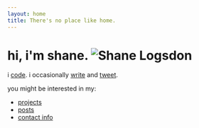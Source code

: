 ```yaml
---
layout: home
title: There's no place like home.
---
```


# hi, i'm shane. <img class="pull-right" src="http://www.gravatar.com/avatar/033132c341296d7f5e5b41e871178418.png" alt="Shane Logsdon" />

i [code](https://github.com/slogsdon). i occasionally [write](http://shane.logsdon.io/posts/) and [tweet](https://twitter.com/shanelogsdon).

you might be interested in my:

<nav class="row">
	<ul class="nav col-lg-6 col-lg-offset-1 col-md-7 col-md-offset-1 col-sm-8 col-md-offset-1">
		<li><a href="/projects/">projects <i class="fa fa-code pull-right"></i></a></li>
		<li><a href="/posts/">posts <i class="fa fa-file-text-o pull-right"></i></a></li>
		<li><a href="/contact/">contact info <i class="fa fa-envelope-o pull-right"></i></a></li>
	</ul>
</nav>